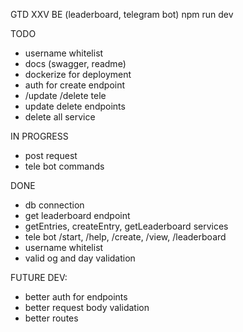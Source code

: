 GTD XXV BE (leaderboard, telegram bot)
npm run dev

TODO

- username whitelist
- docs (swagger, readme)
- dockerize for deployment
- auth for create endpoint
- /update /delete tele
- update delete endpoints
- delete all service

IN PROGRESS

- post request
- tele bot commands

DONE

- db connection
- get leaderboard endpoint
- getEntries, createEntry, getLeaderboard services
- tele bot /start, /help, /create, /view, /leaderboard
- username whitelist
- valid og and day validation

FUTURE DEV:

- better auth for endpoints
- better request body validation
- better routes
